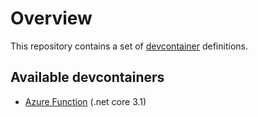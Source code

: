 # Overview

This repository contains a set of [devcontainer]() definitions.

## Available devcontainers

- [Azure Function](azure-functions/README.md) (.net core 3.1)
